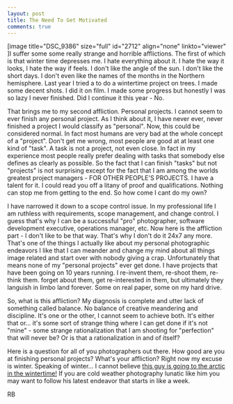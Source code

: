 ```yaml
---
layout: post
title: The Need To Get Motivated
comments: true
---
```

[image title="DSC_9386" size="full" id="2712" align="none" linkto="viewer" ]I suffer some some really strange and horrible afflictions. The first of which is that winter time depresses me. I hate everything about it. I hate the way it looks, I hate the way if feels. I don't like the angle of the sun. I don't like the short days. I don't even like the names of the months in the Northern hemisphere. Last year I tried a to do a wintertime project on trees. I made some decent shots. I did it on film. I made some progress but honestly I was so lazy I never finished. Did I continue it this year - No.

That brings me to my second affliction. Personal projects. I cannot seem to ever finish any personal project. As I think about it, I have never ever, never finished a project I would classify as "personal". Now, this could be considered normal. In fact most humans are very bad at the whole concept of a "project". Don't get me wrong, most people are good at at least one kind of "task". A task is not a project, not even close. In fact in my experience most people really prefer dealing with tasks that somebody else defines as clearly as possible. So the fact that I can finish "tasks" but not "projects" is not surprising except for the fact that I am among the worlds greatest project managers - FOR OTHER PEOPLE'S PROJECTS. I have a talent for it. I could read you off a litany of proof and qualifications. Nothing can stop me from getting to the end. So how come I cant do my own?

I have narrowed it down to a scope control issue. In my professional life I am ruthless with requirements, scope management, and change control. I guess that's why I can be a successful "pro" photographer, software development executive, operations manager, etc. Now here is the affliction part - I don't like to be that way. That's why I don't do it 24x7 any more. That's one of the things I actually like about my personal photographic endeavors I like that I can meander and change my mind about all things image related and start over with nobody giving a crap. Unfortunately that means none of my "personal projects" ever get done. I have projects that have been going on 10 years running. I re-invent them, re-shoot them, re-think them. forget about them, get re-interested in them, but ultimately they languish in limbo land forever. Some on real paper, some on my hard drive.

So, what is this affliction? My diagnosis is complete and utter lack of something called balance. No balance of creative meandering and discipline. It's one or the other, I cannot seem to achieve both. It's either that or... it's some sort of strange thing where I can get done if it's not "mine" - some strange rationalization that I am shooting for "perfection" that will never be? Or is that a rationalization in and of itself?

Here is a question for all of you photographers out there. How good are you at finishing personal projects? What's your affliction? Right now my excuse is winter. Speaking of winter... I cannot believe <a href="http://blog.lesterpickerphoto.com/">this guy is going to the arctic in the wintertime!</a> If you are cold weather photography lunatic like him you may want to follow his latest endeavor that starts in like a week.

RB